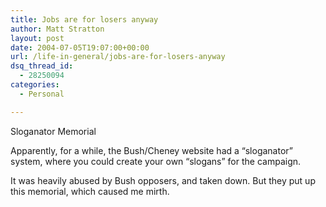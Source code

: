 ```yaml
---
title: Jobs are for losers anyway
author: Matt Stratton
layout: post
date: 2004-07-05T19:07:00+00:00
url: /life-in-general/jobs-are-for-losers-anyway
dsq_thread_id:
  - 28250094
categories:
  - Personal

---
```

Sloganator Memorial

Apparently, for a while, the Bush/Cheney website had a &#8220;sloganator&#8221; system, where you could create your own &#8220;slogans&#8221; for the campaign.

It was heavily abused by Bush opposers, and taken down. But they put up this memorial, which caused me mirth.
